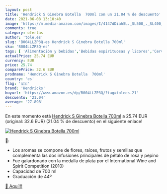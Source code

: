 ```yaml
---
layout: post
title: 'Hendrick S Ginebra Botella  700ml con un 21.04 % de descuento'
date: 2021-06-08 13:10:40
image: 'https://m.media-amazon.com/images/I/4147dDiahSL._SL500_._SL400_.jpg'
comments: true
category: ofertas
author: 'tole.es'
slug: 'B004LLZP3Q-es Hendrick S Ginebra Botella 700ml'
sku: 'B004LLZP3Q-es'
tags: [ 'Alimentación y bebidas','Bebidas espirituosas y licores','Cervezas, vinos y licores','Ginebras','ginebra','hendricks', ]
actualPrice: 25.74 EUR
currency: EUR
price: 25.74
comparePrice: 32.6 EUR
prodname: 'Hendrick S Ginebra Botella  700ml'
country: 'es'
flag: '🇪🇸'
brand: 'Hendricks'
buyurl: 'https://www.amazon.es/dp/B004LLZP3Q/?tag=tolees-21'
descuento: '21.04'
average: '27.898'
---
```


En este momento está [Hendrick S Ginebra Botella  700ml](https://www.amazon.es/dp/B004LLZP3Q/?tag=tolees-21) a 25.74 EUR (original: 32.6 EUR) (21.04 %  de descuento) en el siguiente enlace!

[![Hendrick S Ginebra Botella  700ml](https://m.media-amazon.com/images/I/4147dDiahSL._SL500_._SL400_.jpg)](https://www.amazon.es/dp/B004LLZP3Q/?tag=tolees-21)

🔎:

- Los aromas se compone de flores, raíces, frutos y semillas que complementa las dos infusiones principales de pétalo de rosa y pepino
- Fue galardonado con la medalla de plata por el International Wine and Spirit Competition (2010)
- Capacidad de 700 ml
- Graduación de 44º

[🛒 Aquí!!!](https://www.amazon.es/dp/B004LLZP3Q/?tag=tolees-21)
